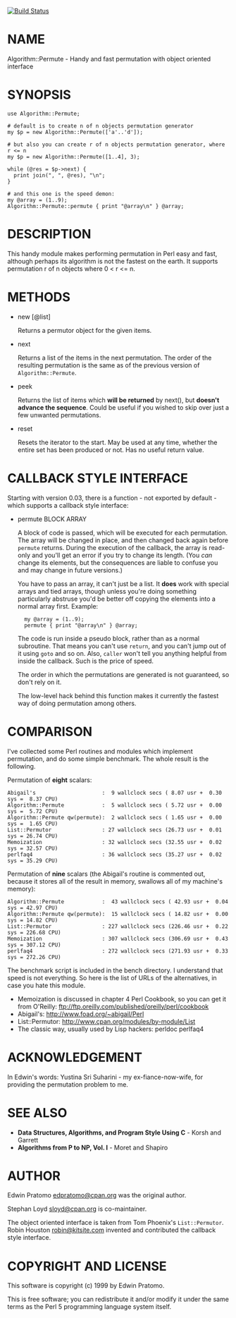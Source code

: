 [![Build Status](https://travis-ci.org/stphnlyd/perl5-Algorithm-Permute.svg?branch=master)](https://travis-ci.org/stphnlyd/perl5-Algorithm-Permute)

# NAME

Algorithm::Permute - Handy and fast permutation with object oriented interface

# SYNOPSIS

    use Algorithm::Permute;

    # default is to create n of n objects permutation generator
    my $p = new Algorithm::Permute(['a'..'d']);

    # but also you can create r of n objects permutation generator, where r <= n
    my $p = new Algorithm::Permute([1..4], 3);

    while (@res = $p->next) {
      print join(", ", @res), "\n";
    }

    # and this one is the speed demon:
    my @array = (1..9);
    Algorithm::Permute::permute { print "@array\n" } @array;

# DESCRIPTION

This handy module makes performing permutation in Perl easy and fast, 
although perhaps its algorithm is not the fastest on the earth. 
It supports permutation r of n objects where 0 < r <= n. 

# METHODS

- new \[@list\]

    Returns a permutor object for the given items. 

- next

    Returns a list of the items in the next permutation. 
    The order of the resulting permutation is the same as of the previous version 
    of `Algorithm::Permute`.

- peek

    Returns the list of items which **will be returned** by next(), but
    **doesn't advance the sequence**. Could be useful if you wished to skip
    over just a few unwanted permutations.

- reset

    Resets the iterator to the start. May be used at any time, whether the
    entire set has been produced or not. Has no useful return value.

# CALLBACK STYLE INTERFACE

Starting with version 0.03, there is a function - not exported by
default - which supports a callback style interface:

- permute BLOCK ARRAY

    A block of code is passed, which will be executed for each permutation. The array will be changed in place,
    and then changed back again before `permute` returns. During the execution of the callback,
    the array is read-only and you'll get an error if you try to change its length. (You _can_
    change its elements, but the consequences are liable to confuse you and may change in future
    versions.)

    You have to pass an array, it can't just be a list. It **does** work with special arrays
    and tied arrays, though unless you're doing something particularly abstruse you'd be
    better off copying the elements into a normal array first. Example:

        my @array = (1..9);
        permute { print "@array\n" } @array;

    The code is run inside a pseudo block, rather than as a normal subroutine. That means
    you can't use `return`, and you can't jump out of it using `goto` and so on. Also,
    `caller` won't tell you anything helpful from inside the callback. Such is the price
    of speed.

    The order in which the permutations are generated is not guaranteed, so don't rely
    on it. 

    The low-level hack behind this function makes it currently the fastest way of doing
    permutation among others. 

# COMPARISON

I've collected some Perl routines and modules which implement permutation,
and do some simple benchmark. The whole result is the following.

Permutation of **eight** scalars:

    Abigail's                     :  9 wallclock secs ( 8.07 usr +  0.30 sys =  8.37 CPU)
    Algorithm::Permute            :  5 wallclock secs ( 5.72 usr +  0.00 sys =  5.72 CPU)
    Algorithm::Permute qw(permute):  2 wallclock secs ( 1.65 usr +  0.00 sys =  1.65 CPU)
    List::Permutor                : 27 wallclock secs (26.73 usr +  0.01 sys = 26.74 CPU)
    Memoization                   : 32 wallclock secs (32.55 usr +  0.02 sys = 32.57 CPU)
    perlfaq4                      : 36 wallclock secs (35.27 usr +  0.02 sys = 35.29 CPU)

Permutation of **nine** scalars (the Abigail's routine is commented out, because
it stores all of the result in memory, swallows all of my machine's memory):

    Algorithm::Permute            :  43 wallclock secs ( 42.93 usr +  0.04 sys = 42.97 CPU)
    Algorithm::Permute qw(permute):  15 wallclock secs ( 14.82 usr +  0.00 sys = 14.82 CPU)
    List::Permutor                : 227 wallclock secs (226.46 usr +  0.22 sys = 226.68 CPU)
    Memoization                   : 307 wallclock secs (306.69 usr +  0.43 sys = 307.12 CPU)
    perlfaq4                      : 272 wallclock secs (271.93 usr +  0.33 sys = 272.26 CPU)

The benchmark script is included in the bench directory. I understand that 
speed is not everything. So here is the list of URLs of the alternatives, in 
case you hate this module.

- Memoization is discussed in chapter 4 Perl Cookbook, so you can get it from
O'Reilly: ftp://ftp.oreilly.com/published/oreilly/perl/cookbook
- Abigail's: http://www.foad.org/~abigail/Perl
- List::Permutor: http://www.cpan.org/modules/by-module/List
- The classic way, usually used by Lisp hackers: perldoc perlfaq4

# ACKNOWLEDGEMENT

In Edwin's words: Yustina Sri Suharini - my ex-fiance-now-wife, for
providing the permutation problem to me.

# SEE ALSO

- **Data Structures, Algorithms, and Program Style Using C** - 
Korsh and Garrett
- **Algorithms from P to NP, Vol. I** - Moret and Shapiro

# AUTHOR

Edwin Pratomo <edpratomo@cpan.org> was the original author.

Stephan Loyd <sloyd@cpan.org> is co-maintainer.

The object oriented interface is taken from Tom Phoenix's `List::Permutor`.
Robin Houston <robin@kitsite.com> invented and contributed the callback
style interface.

# COPYRIGHT AND LICENSE

This software is copyright (c) 1999 by Edwin Pratomo.

This is free software; you can redistribute it and/or modify it under the same terms as the Perl 5 programming language system itself.

